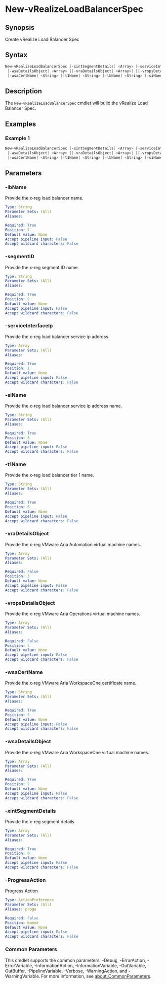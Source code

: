 # New-vRealizeLoadBalancerSpec

## Synopsis

Create vRealize Load Balancer Spec

## Syntax

```powershell
New-vRealizeLoadBalancerSpec [-xintSegmentDetails] <Array> [-serviceInterfaceIp] <Array>
 [-wsaDetailsObject] <Array> [[-vraDetailsObject] <Array>] [[-vropsDetailsObject] <Array>]
 [-wsaCertName] <String> [-t1Name] <String> [-lbName] <String> [-siName] <String> [-segmentID] <String> [-ProgressAction <ActionPreference>] [<CommonParameters>]
```

## Description

The `New-vRealizeLoadBalancerSpec` cmdlet will build the vRealize Load Balancer Spec.

## Examples

### Example 1

```powershell
New-vRealizeLoadBalancerSpec [-xintSegmentDetails] <Array> [-serviceInterfaceIp] <Array>
 [-wsaDetailsObject] <Array> [[-vraDetailsObject] <Array>] [[-vropsDetailsObject] <Array>]
 [-wsaCertName] <String> [-t1Name] <String> [-lbName] <String> [-siName] <String> [-segmentID] <String> [-ProgressAction <ActionPreference>] [<CommonParameters>]
```

## Parameters

### -lbName

Provide the x-reg load balancer name.

```yaml
Type: String
Parameter Sets: (All)
Aliases:

Required: True
Position: 7
Default value: None
Accept pipeline input: False
Accept wildcard characters: False
```

### -segmentID

Provide the x-reg segment ID name.

```yaml
Type: String
Parameter Sets: (All)
Aliases:

Required: True
Position: 9
Default value: None
Accept pipeline input: False
Accept wildcard characters: False
```

### -serviceInterfaceIp

Provide the x-reg load balancer service ip address.

```yaml
Type: Array
Parameter Sets: (All)
Aliases:

Required: True
Position: 1
Default value: None
Accept pipeline input: False
Accept wildcard characters: False
```

### -siName

Provide the x-reg load balancer service ip address name.

```yaml
Type: String
Parameter Sets: (All)
Aliases:

Required: True
Position: 8
Default value: None
Accept pipeline input: False
Accept wildcard characters: False
```

### -t1Name

Provide the x-reg load balancer tier 1 name.

```yaml
Type: String
Parameter Sets: (All)
Aliases:

Required: True
Position: 6
Default value: None
Accept pipeline input: False
Accept wildcard characters: False
```

### -vraDetailsObject

Provide the x-reg VMware Aria Automation virtual machine names.

```yaml
Type: Array
Parameter Sets: (All)
Aliases:

Required: False
Position: 3
Default value: None
Accept pipeline input: False
Accept wildcard characters: False
```

### -vropsDetailsObject

Provide the x-reg VMware Aria Operations virtual machine names.

```yaml
Type: Array
Parameter Sets: (All)
Aliases:

Required: False
Position: 4
Default value: None
Accept pipeline input: False
Accept wildcard characters: False
```

### -wsaCertName

Provide the x-reg VMware Aria WorkspaceOne certificate name.

```yaml
Type: String
Parameter Sets: (All)
Aliases:

Required: True
Position: 5
Default value: None
Accept pipeline input: False
Accept wildcard characters: False
```

### -wsaDetailsObject

Provide the x-reg VMware Aria WorkspaceOne virtual machine names.

```yaml
Type: Array
Parameter Sets: (All)
Aliases:

Required: True
Position: 2
Default value: None
Accept pipeline input: False
Accept wildcard characters: False
```

### -xintSegmentDetails

Provide the x-reg segment details.

```yaml
Type: Array
Parameter Sets: (All)
Aliases:

Required: True
Position: 0
Default value: None
Accept pipeline input: False
Accept wildcard characters: False
```

### -ProgressAction

Progress Action

```yaml
Type: ActionPreference
Parameter Sets: (All)
Aliases: proga

Required: False
Position: Named
Default value: None
Accept pipeline input: False
Accept wildcard characters: False
```

### Common Parameters

This cmdlet supports the common parameters: -Debug, -ErrorAction, -ErrorVariable, -InformationAction, -InformationVariable, -OutVariable, -OutBuffer, -PipelineVariable, -Verbose, -WarningAction, and -WarningVariable. For more information, see [about_CommonParameters](http://go.microsoft.com/fwlink/?LinkID=113216).
